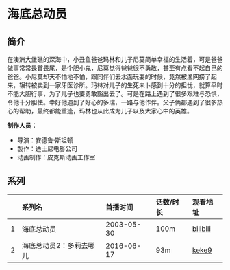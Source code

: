 # 海底总动员


## 简介

在澳洲大堡礁的深海中，小丑鱼爸爸玛林和儿子尼莫简单幸福的生活着，可是爸爸做事常常畏首畏尾，是个胆小鬼，尼莫觉得爸爸很不勇敢，甚至有点看不起自己的爸爸。小尼莫却天不怕地不怕，跟同伴们去水面玩耍的时候，竟然被渔网捞了起来，辗转被卖到一家牙医诊所。玛林对儿子的生死未卜感到十分的担忧，就算平时不能大胆行事，为了儿子也要勇敢豁出去了。可是在路上遇到了很多艰难与恐惧，令他十分胆怯。幸好他遇到了好心的多瑞，一路与他作伴。父子俩都遇到了很多热心的帮助，最终都能重逢，玛林也从此成为儿子以及大家心中的英雄。

**制作人员：**
- 导演：安德鲁·斯坦顿
- 製作：迪士尼电影公司
- 动画制作：皮克斯动画工作室



## 系列

|     | 系列名          | 首播时间       | 话数/时长 | 观看地址                                                      |
| :-- | :----------- | :--------- | :---- | :-------------------------------------------------------- |
| 1   | 海底总动员        | 2003-05-30 | 100m  | [bilibili](https://www.bilibili.com/video/BV1BF411N7xD)   |
| 2   | 海底总动员2：多莉去哪儿 | 2016-06-17 | 93m   | [keke9](https://www.keke9.app/play/181847-31-446330.html) |

<!--

## 配乐

{{< music auto="https://y.qq.com/n/yqq/album/.html" >}}

-->





